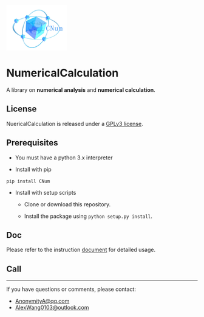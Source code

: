 <a href="https://github.com/Wang-sx0103/NumericalCalculation/"><img alt="CNum" src="./branding/logo/logomark/CNumlogo.svg" height="120"></a>

# **NumericalCalculation**

A library on **numerical analysis** and **numerical calculation**.

## License

NuericalCalculation is released under a  [GPLv3 license](https://github.com/Wang-sx0103/NumericalCalculation/blob/main/LICENSE).

## Prerequisites

- You must have a python 3.x interpreter

- Install with pip

```shell
pip install CNum
```

- Install with setup scripts

  - Clone or download this repository.

  - Install the package using `python setup.py install`.

## Doc

Please refer to the instruction [document](https://github.com/Wang-sx0103/NumericalCalculation/blob/main/doc/CNum1.0.1.md) for detailed usage.  

## Call

---------
If you have questions or comments, please contact:

- AnonymityA@qq.com
- AlexWang0103@outlook.com
